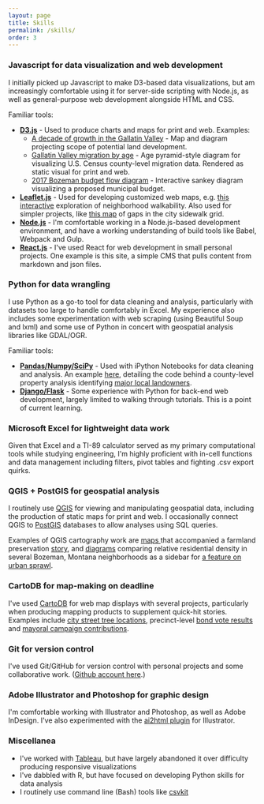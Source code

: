 ```yaml
---
layout: page
title: Skills
permalink: /skills/
order: 3
---
```


### Javascript for data visualization and web development 

I initially picked up Javascript to make D3-based data visualizations, but am increasingly comfortable using it for server-side scripting with Node.js, as well as general-purpose web development alongside HTML and CSS.

Familiar tools:
- **[D3.js](https://d3js.org/)** - Used to produce charts and maps for print and web. Examples:
    -  [A decade of growth in the Gallatin Valley](http://www.bozemandailychronicle.com/a-decade-of-growth-in-the-gallatin-valley/html_b3d169bc-bb7a-596c-ae05-a8fea2de0aee.html) - Map and diagram projecting scope of potential land development.
    -  [Gallatin Valley migration by age](http://www.bozemandailychronicle.com/gallatin-county-migration-by-age/image_abc65da9-3f7d-50c4-be26-80c25dd7c7d3.html) - Age pyramid-style diagram for visualizing U.S. Census county-level migration data. Rendered as static visual for print and web. 
    -  [2017 Bozeman budget flow diagram](http://www.bozemandailychronicle.com/bozeman-budget-flow-diagram/html_8049a0a4-efdc-5cc1-9aae-8566819ab646.html) - Interactive sankey diagram visualizing a proposed municipal budget.
- **[Leaflet.js](http://leafletjs.com/)** - Used for developing customized web maps, e.g. [this interactive](http://bozemandailychronicle.com/app/newsroom/walkability/index.html) exploration of neighborhood walkability. Also used for simpler projects, like [this map](http://www.bozemandailychronicle.com/bozeman-sidewalk-gaps/html_4f446e5e-6ea1-58dd-9d9c-673d4a11d59b.html) of gaps in the city sidewalk grid.
- **[Node.js](https://nodejs.org/en/)** - I'm comfortable working in a Node.js-based development environment, and have a working understanding of build tools like Babel, Webpack and Gulp.
- **[React.js](https://facebook.github.io/react/)** - I've used React for web development in small personal projects. One example is this site, a simple CMS that pulls content from markdown and json files.

### Python for data wrangling

I use Python as a go-to tool for data cleaning and analysis, particularly with datasets too large to handle comfortably in Excel. My experience also includes some experimentation with web scraping (using Beautiful Soup and lxml) and some use of Python in concert with geospatial analysis libraries like GDAL/OGR.

Familiar tools:
- **[Pandas/Numpy/SciPy](https://www.scipy.org/index.html)** - Used with iPython Notebooks for data cleaning and analysis. An example [here](https://github.com/eidietrich/gc-property-value-analysis), detailing the code behind a county-level property analysis identifying [major local landowners](http://www.bozemandailychronicle.com/news/economy/who-owns-gallatin-county-the-bozeman-area-s-biggest-property/article_ac36b5ec-1e9c-5f87-b101-aa8cafc2adc4.html).
- **[Django/](https://www.djangoproject.com/)[Flask](http://flask.pocoo.org/)** - Some experience with Python for back-end web development, largely limited to walking through tutorials. This is a point of current learning.

### Microsoft Excel for lightweight data work

Given that Excel and a TI-89 calculator served as my primary computational tools while studying engineering, I'm highly proficient with in-cell functions and data management including filters, pivot tables and fighting .csv export quirks.

### QGIS + PostGIS for geospatial analysis

I routinely use [QGIS](http://qgis.org/en/site/) for viewing and manipulating geospatial data, including the production of static maps for print and web. I occasionally connect QGIS to [PostGIS](http://www.postgis.net/) databases to allow analyses using SQL queries.

Examples of QGIS cartography work are [maps ](http://www.bozemandailychronicle.com/gallatin-valley-soil-and-subdivisions/html_e33a0a42-9ea9-517d-b823-349cf8977808.html) that accompanied a farmland preservation [story](http://www.bozemandailychronicle.com/news/agriculture/keeping-it-in-ag-with-bozeman-expanding-is-there-a/article_6812b3a4-ce9a-5cab-ba96-967ee2add72f.html), and [diagrams](http://www.bozemandailychronicle.com/news/city/visualizing-density/html_af60ec20-4d58-5dc4-bef3-245ee2d435b1.html) comparing relative residential density in several Bozeman, Montana neighborhoods as a sidebar for [a feature on urban sprawl](http://www.bozemandailychronicle.com/news/city/neighbors-may-protest-density-but-bozeman-s-future-is-infill/article_bf772fc0-c3cb-50a3-b958-7202f5863297.html).

### CartoDB for map-making on deadline

I've used [CartoDB](https://carto.com/) for web map displays with several projects, particularly when producing mapping products to supplement quick-hit stories. Examples include [city street tree locations](https://eidietrich.carto.com/viz/983c9326-88cf-11e5-b01c-0ea31932ec1d/public_map), precinct-level [bond vote results](https://eidietrich.carto.com/viz/dda70098-a6d0-11e6-a1e9-0e05a8b3e3d7/public_map) and [mayoral campaign contributions](https://eidietrich.carto.com/viz/b36bd188-78f9-11e5-83f0-0ecfd53eb7d3/public_map). 

### Git for version control

I've used Git/GitHub for version control with personal projects and some collaborative work. ([Github account here](https://github.com/eidietrich).)

### Adobe Illustrator and Photoshop for graphic design

I'm comfortable working with Illustrator and Photoshop, as well as Adobe InDesign. I've also experimented with the [ai2html plugin](http://ai2html.org/) for Illustrator.

### Miscellanea 
- I've worked with [Tableau](http://www.tableau.com/), but have largely abandoned it over difficulty producing responsive visualizations
- I've dabbled with R, but have focused on developing Python skills for data analysis
- I routinely use command line (Bash) tools like [csvkit](https://csvkit.readthedocs.io/)

